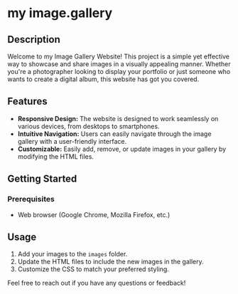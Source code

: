#  my image.gallery

## Description

Welcome to my Image Gallery Website! This project is a simple yet effective way to showcase and share images in a visually appealing manner. Whether you're a photographer looking to display your portfolio or just someone who wants to create a digital album, this website has got you covered.

## Features

- **Responsive Design:** The website is designed to work seamlessly on various devices, from desktops to smartphones.
- **Intuitive Navigation:** Users can easily navigate through the image gallery with a user-friendly interface.
- **Customizable:** Easily add, remove, or update images in your gallery by modifying the HTML files.

## Getting Started

### Prerequisites

- Web browser (Google Chrome, Mozilla Firefox, etc.)

## Usage

1. Add your images to the `images` folder.
2. Update the HTML files to include the new images in the gallery.
3. Customize the CSS to match your preferred styling.

Feel free to reach out if you have any questions or feedback!
